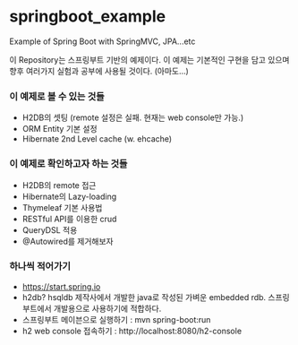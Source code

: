 # springboot_example
Example of Spring Boot with SpringMVC, JPA...etc

이 Repository는 스프링부트 기반의 예제이다.
이 예제는 기본적인 구현을 담고 있으며 향후 여러가지 실험과 공부에 사용될 것이다. (아마도...)

### 이 예제로 볼 수 있는 것들
- H2DB의 셋팅 (remote 설정은 실패. 현재는 web console만 가능.)
- ORM Entity 기본 설정
- Hibernate 2nd Level cache (w. ehcache)

### 이 예제로 확인하고자 하는 것들
- H2DB의 remote 접근
- Hibernate의 Lazy-loading
- Thymeleaf 기본 사용법
- RESTful API를 이용한 crud
- QueryDSL 적용
- @Autowired를 제거해보자

### 하나씩 적어가기
- https://start.spring.io
- h2db? hsqldb 제작사에서 개발한 java로 작성된 가벼운 embedded rdb. 스프링부트에서 개발용으로 사용하기에 적합하다.
- 스프링부트 메이븐으로 실행하기 : mvn spring-boot:run
- h2 web console 접속하기 : http://localhost:8080/h2-console